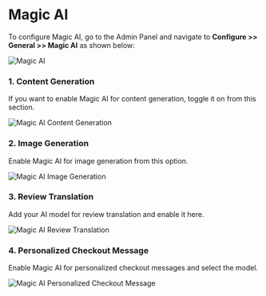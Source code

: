 # Magic AI

To configure Magic AI, go to the Admin Panel and navigate to **Configure >> General >> Magic AI** as shown below:

<img src="/images/configure/magic.png" alt="Magic AI" />

### 1. Content Generation

If you want to enable Magic AI for content generation, toggle it on from this section.

<img src="/images/configure/content.png" alt="Magic AI Content Generation" />

### 2. Image Generation

Enable Magic AI for image generation from this option.

<img src="/images/configure/imageMagic.png" alt="Magic AI Image Generation" />

### 3. Review Translation

Add your AI model for review translation and enable it here.

<img src="/images/configure/reviewMagic.png" alt="Magic AI Review Translation" />

### 4. Personalized Checkout Message

Enable Magic AI for personalized checkout messages and select the model.

<img src="/images/configure/personalizedCheckout.png" alt="Magic AI Personalized Checkout Message" />
